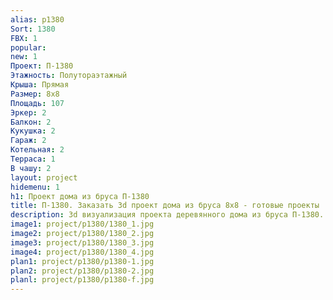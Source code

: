 ```yaml
---
alias: p1380
Sort: 1380
FBX: 1
popular: 
new: 1
Проект: П-1380
Этажность: Полутораэтажный
Крыша: Прямая
Размер: 8х8
Площадь: 107
Эркер: 2
Балкон: 2
Кукушка: 2
Гараж: 2
Котельная: 2
Терраса: 1
В чашу: 2
layout: project
hidemenu: 1
h1: Проект дома из бруса П-1380
title: П-1380. Заказать 3d проект дома из бруса 8х8 - готовые проекты
description: 3d визуализация проекта деревянного дома из бруса П-1380. Площадь 107 м2, размер 8х8. Вы можете внести любые изменения в проект.
image1: project/p1380/1380_1.jpg
image2: project/p1380/1380_2.jpg
image3: project/p1380/1380_3.jpg
image4: project/p1380/1380_4.jpg
plan1: project/p1380/p1380-1.jpg
plan2: project/p1380/p1380-2.jpg
planl: project/p1380/p1380-f.jpg
---
```

